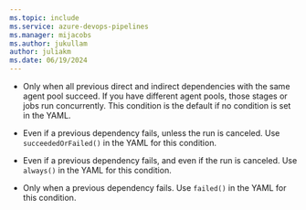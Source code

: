 ```yaml
---
ms.topic: include
ms.service: azure-devops-pipelines
ms.manager: mijacobs
ms.author: jukullam
author: juliakm
ms.date: 06/19/2024
---
```


- Only when all previous direct and indirect dependencies with the same agent pool succeed. If you have different agent pools, those stages or jobs run concurrently. This condition is the default if no condition is set in the YAML.

- Even if a previous dependency fails, unless the run is canceled. Use `succeededOrFailed()` in the YAML for this condition. 

- Even if a previous dependency fails, and even if the run is canceled. Use `always()` in the YAML for this condition.

- Only when a previous dependency fails. Use `failed()` in the YAML for this condition.
